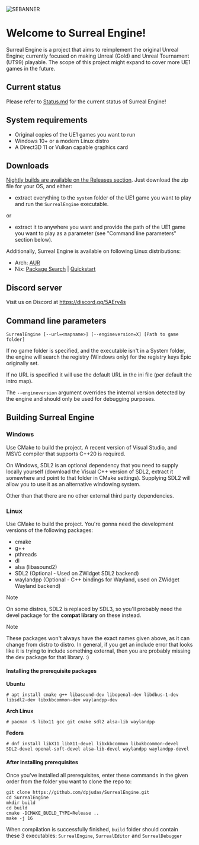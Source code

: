 ![SEBANNER](Resources/surreal-engine-banner.png)

# Welcome to Surreal Engine!

Surreal Engine is a project that aims to reimplement the original Unreal Engine; currently focused on making Unreal (Gold) and Unreal Tournament (UT99) playable. The scope of this project might expand to cover more UE1 games in the future.

## Current status

Please refer to [Status.md](Docs/Status.md) for the current status of Surreal Engine!

## System requirements

* Original copies of the UE1 games you want to run
* Windows 10+ or a modern Linux distro
* A Direct3D 11 or Vulkan capable graphics card

## Downloads

[Nightly builds are available on the Releases section](https://github.com/dpjudas/SurrealEngine/releases/tag/nightly). Just download the zip file for your OS, and either:

* extract everything to the `system` folder of the UE1 game you want to play and run the `SurrealEngine` executable.

or

* extract it to anywhere you want and provide the path of the UE1 game you want to play as a parameter (see "Command line parameters" section below).

Additionally, Surreal Engine is available on following Linux distributions:

* Arch: [AUR](https://aur.archlinux.org/packages/surrealengine-git)
* Nix: [Package Search](https://search.nixos.org/packages?channel=unstable&show=surreal-engine) | [Quickstart](https://github.com/NixOS/nixpkgs/pull/337069)

## Discord server

Visit us on Discord at https://discord.gg/5AEry4s

## Command line parameters

`SurrealEngine [--url=<mapname>] [--engineversion=X] [Path to game folder]`

If no game folder is specified, and the executable isn't in a System folder, the engine will search the registry (Windows only) for the registry keys Epic originally set.

If no URL is specified it will use the default URL in the ini file (per default the intro map).

The `--engineversion` argument overrides the internal version detected by the engine and should only be used for debugging purposes.


## Building Surreal Engine

### Windows

Use CMake to build the project. A recent version of Visual Studio, and MSVC compiler that supports C++20 is required.

On Windows, SDL2 is an optional dependency that you need to supply locally yourself (download the Visual C++ version of SDL2, extract it somewhere and point to that folder in CMake settings). Supplying SDL2 will allow you to use it as an alternative windowing system.

Other than that there are no other external third party dependencies.

### Linux

Use CMake to build the project. You're gonna need the development versions of the following packages:

* cmake
* g++
* pthreads
* dl
* alsa (libasound2)
* SDL2 (Optional - Used on ZWidget SDL2 backend)
* waylandpp (Optional - C++ bindings for Wayland, used on ZWidget Wayland backend)

> [!NOTE] 
> On some distros, SDL2 is replaced by SDL3, so you'll probably need the devel package for the **compat library** on these instead.

> [!NOTE] 
> These packages won't always have the exact names given above, as it can change from distro to distro. In general, if you get an include error that looks like it is trying to include something external, then you are probably missing the dev package for that library. :)

#### Installing the prerequisite packages

**Ubuntu**

    # apt install cmake g++ libasound-dev libopenal-dev libdbus-1-dev libsdl2-dev libxkbcommon-dev waylandpp-dev

**Arch Linux**

    # pacman -S libx11 gcc git cmake sdl2 alsa-lib waylandpp
    
**Fedora**

    # dnf install libX11 libX11-devel libxkbcommon libxkbcommon-devel SDL2-devel openal-soft-devel alsa-lib-devel waylandpp waylandpp-devel

#### After installing prerequisites

Once you've installed all prerequisites, enter these commands in the given order from the folder you want to clone the repo to:

    git clone https://github.com/dpjudas/SurrealEngine.git
    cd SurrealEngine
    mkdir build
    cd build
    cmake -DCMAKE_BUILD_TYPE=Release ..
    make -j 16

When compilation is successfully finished, `build` folder should contain these 3 executables: `SurrealEngine`, `SurrealEditor` and `SurrealDebugger`
